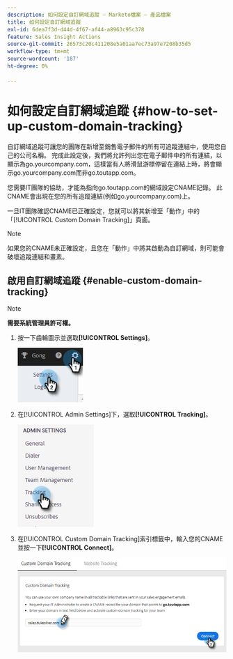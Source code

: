 ```yaml
---
description: 如何設定自訂網域追蹤 — Marketo檔案 — 產品檔案
title: 如何設定自訂網域追蹤
exl-id: 6dea7f3d-d44d-4f67-af44-a8963c95c378
feature: Sales Insight Actions
source-git-commit: 26573c20c411208e5a01aa7ec73a97e7208b35d5
workflow-type: tm+mt
source-wordcount: '187'
ht-degree: 0%

---
```


# 如何設定自訂網域追蹤 {#how-to-set-up-custom-domain-tracking}

自訂網域追蹤可讓您的團隊在新增至銷售電子郵件的所有可追蹤連結中，使用您自己的公司名稱。 完成此設定後，我們將允許列出您在電子郵件中的所有連結，以顯示為go.yourcompany.com，這樣當有人將滑鼠游標停留在連結上時，將會顯示go.yourcompany.com而非go.toutapp.com。

您需要IT團隊的協助，才能為指向go.toutapp.com的網域設定CNAME記錄。 此CNAME會出現在您的所有追蹤連結(例如go.yourcompany.com)上。

一旦IT團隊確認CNAME已正確設定，您就可以將其新增至「動作」中的「[!UICONTROL Custom Domain Tracking]」頁面。

>[!NOTE]
>
>如果您的CNAME未正確設定，且您在「動作」中將其啟動為自訂網域，則可能會破壞追蹤連結和畫素。

## 啟用自訂網域追蹤 {#enable-custom-domain-tracking}

>[!NOTE]
>
>**需要系統管理員許可權。**

1. 按一下齒輪圖示並選取&#x200B;**[!UICONTROL Settings]**。

   ![](assets/how-to-set-up-custom-domain-tracking-1.png)

1. 在[!UICONTROL Admin Settings]下，選取&#x200B;**[!UICONTROL Tracking]**。

   ![](assets/how-to-set-up-custom-domain-tracking-2.png)

1. 在[!UICONTROL Custom Domain Tracking]索引標籤中，輸入您的CNAME並按一下&#x200B;**[!UICONTROL Connect]**。

   ![](assets/how-to-set-up-custom-domain-tracking-3.png)
